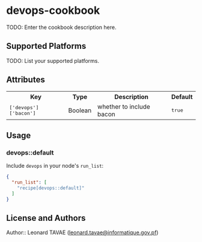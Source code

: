 # devops-cookbook

TODO: Enter the cookbook description here.

## Supported Platforms

TODO: List your supported platforms.

## Attributes

<table>
  <tr>
    <th>Key</th>
    <th>Type</th>
    <th>Description</th>
    <th>Default</th>
  </tr>
  <tr>
    <td><tt>['devops']['bacon']</tt></td>
    <td>Boolean</td>
    <td>whether to include bacon</td>
    <td><tt>true</tt></td>
  </tr>
</table>

## Usage

### devops::default

Include `devops` in your node's `run_list`:

```json
{
  "run_list": [
    "recipe[devops::default]"
  ]
}
```

## License and Authors

Author:: Leonard TAVAE (<leonard.tavae@informatique.gov.pf>)
